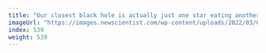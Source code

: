 ```yaml
---
title: "Our closest black hole is actually just one star eating another"
imageUrl: "https://images.newscientist.com/wp-content/uploads/2022/03/01175200/SEI_90952100.jpg?width=600"
index: 539
weight: 539
---
```

